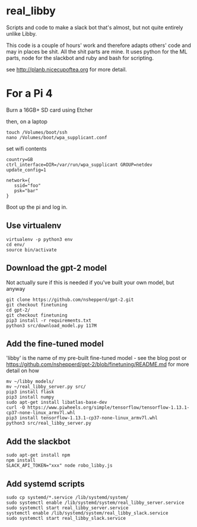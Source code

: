 # real_libby

Scripts and code to make a slack bot that's almost, but not quite entirely unlike Libby.

This code is a couple of hours' work and therefore adapts others' code and may in places be shit. All the shit parts are 
mine. It uses python for the ML parts, node for the slackbot and ruby and bash for scripting.

see http://planb.nicecupoftea.org for more detail.


# For a Pi 4

Burn a 16GB+ SD card using Etcher

then, on a laptop

```
touch /Volumes/boot/ssh
nano /Volumes/boot/wpa_supplicant.conf
```

set wifi contents
```
country=GB
ctrl_interface=DIR=/var/run/wpa_supplicant GROUP=netdev
update_config=1

network={
   ssid="foo"
   psk="bar"
}
```

Boot up the pi and log in.

## Use virtualenv

```
virtualenv -p python3 env
cd env/
source bin/activate
```

## Download the gpt-2 model

Not actually sure if this is needed if you've built your own model, but anyway

```
git clone https://github.com/nshepperd/gpt-2.git
git checkout finetuning
cd gpt-2/
git checkout finetuning
pip3 install -r requirements.txt 
python3 src/download_model.py 117M
```

## Add the fine-tuned model

'libby' is the name of my pre-built fine-tuned model - see the blog post or https://github.com/nshepperd/gpt-2/blob/finetuning/README.md for more detail on how

```
mv ~/libby models/
mv ~/real_libby_server.py src/
pip3 install flask
pip3 install numpy
sudo apt-get install libatlas-base-dev
curl -O https://www.piwheels.org/simple/tensorflow/tensorflow-1.13.1-cp37-none-linux_armv7l.whl
pip3 install tensorflow-1.13.1-cp37-none-linux_armv7l.whl
python3 src/real_libby_server.py
```

## Add the slackbot

```
sudo apt-get install npm
npm install
SLACK_API_TOKEN="xxx" node robo_libby.js
```

## Add systemd scripts

```
sudo cp systemd/*.service /lib/systemd/system/
sudo systemctl enable /lib/systemd/system/real_libby_server.service
sudo systemctl start real_libby_server.service
systemctl enable /lib/systemd/system/real_libby_slack.service
sudo systemctl start real_libby_slack.service
```



